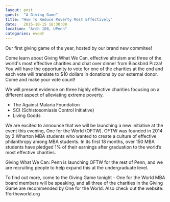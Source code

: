 ```yaml
---
layout: post
guest:  "A Giving Game"
title: "How To Reduce Poverty Most Effectively"
date:   2015-10-15 18:30:00
location: "Arch 108, UPenn"
categories: event
---
```


Our first giving game of the year, hosted by our brand new commitee!

Come learn about Giving What We Can, effective altruism and three of the world's most effective charities and chat over dinner from Blackbird Pizza! You will have the opportunity to vote for one of the charities at the end and each vote will translate to $10 dollars in donations by our external donor. Come and make your vote count!

We will present evidence on three highly effective charities
focusing on a different aspect of alleviating extreme poverty.

- The Against Malaria Foundation
- SCI (Schistosomiasis Control Initiative)
- Living Goods

We are excited to announce that we will be launching a new initiative at the event this evening, One for the World (OFTW). OFTW was founded in 2014 by 2 Wharton MBA students who wanted to create a culture of effective philanthropy among MBA students. In its first 18 months, over 150 MBA students have pledged 1% of their earnings after graduation to the world’s most effective charities.

Giving What We Can: Penn is launching OFTW for the rest of Penn, and we are recruiting people to help expand this at the undergraduate level.

To find out more, come to the Giving Game tonight - One for the World MBA board members will be speaking, and all three of the charities in the Giving Game are recommended by One for the World. Also check out the website: 1fortheworld.org

